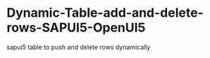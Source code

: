 # Dynamic-Table-add-and-delete-rows-SAPUI5-OpenUI5
sapui5 table to push and delete rows dynamically 

